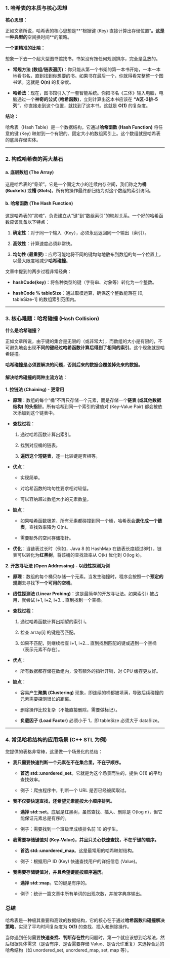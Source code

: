 

### 1. 哈希表的本质与核心思想

**核心思想：**

正如文章所说，哈希表的核心思想是**“根据键 (Key) 直接计算出存储位置”**。这是一种典型的**空间换时间**的策略。

**一个更精准的比喻：**

想象一下去一个超大型图书馆找书，书架没有按任何规则排序，完全是乱放的。

- **常规方法 (数组/链表遍历)**：你只能从第一个书架的第一本书开始，一本一本地看书名，直到找到你想要的书。如果书在最后一个，你就得看完整整一个图书馆。这就是 **O(n)** 的复杂度。
    
- **哈希法**：现在，图书馆引入了一套智能系统。你把书名《三体》输入电脑，电脑通过一个**神奇的公式 (哈希函数)**，立刻计算出这本书应该在 **“A区-3排-5列”**。你直接走到这个位置，就找到了这本书。这就是 **O(1)** 的复杂度。
    

**结论：**

哈希表（Hash Table）是一个数据结构，它通过**哈希函数 (Hash Function)** 将任意的键 (Key) 映射到一个有限的、固定大小的数组索引上。这个数组就是哈希表的底层存储实体。

---

### 2. 构成哈希表的两大基石

#### a. 底层数组 (The Array)

这是哈希表的“骨架”。它是一个固定大小的连续内存空间，我们称之为**桶 (Buckets)** 或**槽 (Slots)**。所有的操作最终都归结为对这个数组的索引访问。

#### b. 哈希函数 (The Hash Function)

这是哈希表的“灵魂”，负责建立从“键”到“数组索引”的映射关系。一个好的哈希函数应该具备以下特点：

1. **确定性**：对于同一个输入（Key），必须永远返回同一个输出（索引）。
    
2. **高效性**：计算速度必须非常快。
    
3. **均匀性 (最重要)**：应尽可能地将不同的键均匀地散布到数组的每一个位置上，以最大限度地减少**哈希碰撞**。
    

文章中提到的两步过程非常经典：

- **hashCode(key)**：将各种类型的键（字符串、对象等）转化为一个整数。
    
- **hashCode % tableSize**：通过取模运算，确保这个整数能落在 [0, tableSize-1] 的数组索引范围内。
    

---

### 3. 核心难题：哈希碰撞 (Hash Collision)

**什么是哈希碰撞？**

正如文章所说，由于键的集合是无限的（或非常大），而数组的大小是有限的，不可避免地会出现**不同的键经过哈希函数计算后得到了相同的索引**。这个现象就是哈希碰撞。

**哈希碰撞是必须要解决的问题，否则后来的数据会覆盖掉先来的数据。**

#### 解决哈希碰撞的两种主流方法：

**1. 拉链法 (Chaining) - 更常用**

- **原理**：数组的每个“桶”不再只存储一个元素，而是存储一个**链表 (或其他数据结构) 的头指针**。所有哈希到同一个索引的键值对 (Key-Value Pair) 都会被依次添加到这个链表中。
    
- **查找过程**：
    
    1. 通过哈希函数计算出索引。
        
    2. 找到对应桶的链表。
        
    3. **遍历这个短链表**，逐一比较键是否相等。
        
- **优点**：
    
    - 实现简单。
        
    - 对哈希函数的均匀性要求相对较低。
        
    - 可以容纳超过数组大小的元素数量。
        
- **缺点**：
    
    - 如果哈希函数极差，所有元素都碰撞到同一个桶，哈希表会**退化成一个链表**，查找效率降为 O(n)。
        
    - 需要额外的空间存储指针。
        
- **优化**：当链表过长时（例如，Java 8 的 HashMap 在链表长度超过8时），链表可以转化为**红黑树**，将该桶的查找效率从 O(k) 优化到 O(log k)。
    

**2. 开放寻址法 (Open Addressing) - 以线性探测为例**

- **原理**：数组的每个桶只存储一个元素。当发生碰撞时，程序会按照一个**预定的规则**去寻找**下一个可用的空桶**。
    
- **线性探测法 (Linear Probing)**：这是最简单的开放寻址法。如果索引 i 被占用，就尝试 i+1, i+2, i+3... 直到找到一个空桶。
    
- **查找过程**：
    
    1. 通过哈希函数计算出期望的索引 i。
        
    2. 检查 array[i] 的键是否匹配。
        
    3. 如果不匹配，则继续检查 i+1, i+2... 直到找到匹配的键或遇到一个空桶（表示元素不存在）。
        
- **优点**：
    
    - 所有数据都存储在数组内，没有额外的指针开销，对 CPU 缓存更友好。
        
- **缺点**：
    
    - 容易产生**聚集 (Clustering)** 现象，即连续的桶都被填满，导致后续碰撞的元素需要探测很长的距离。
        
    - 删除操作比较复杂（不能直接删除，需要做标记）。
        
    - **负载因子 (Load Factor)** 必须小于 1，即 tableSize 必须大于 dataSize。
        

---

### 4. 常见哈希结构的应用场景 (C++ STL 为例)

您提供的表格非常棒，这里做一个场景化的总结：

- **我只需要快速判断一个元素在不在集合里，不在乎顺序。**
    
    - **首选 std::unordered_set**。它就是为这个场景而生的，提供 O(1) 的平均查找效率。
        
    - 例子：爬虫程序中，判断一个 URL 是否已经被爬取过。
        
- **我不仅要快速查找，还希望元素能按大小顺序排列。**
    
    - **选择 std::set**。底层是红黑树，虽然查找、插入、删除是 O(log n)，但它能保证元素总是有序的。
        
    - 例子：需要找到一个班级里成绩排名前 10 的学生。
        
- **我需要存储键值对 (Key-Value)，并且只关心快速查找，不在乎键的顺序。**
    
    - **首选 std::unordered_map**。这是最常用的哈希映射结构。
        
    - 例子：根据用户 ID (Key) 快速查找用户的详细信息 (Value)。
        
- **我需要存储键值对，并且希望键能按顺序遍历。**
    
    - **选择 std::map**。它的键是有序的。
        
    - 例子：统计一篇文章中所有单词的出现次数，并按字典序输出。
        

### 总结

哈希表是一种极其重要和高效的数据结构，它的核心在于通过**哈希函数**和**碰撞解决策略**，实现了平均时间复杂度为 **O(1)** 的查找、插入和删除操作。

当你遇到任何需要**快速查找、判断存在性**的问题时，第一个就应该想到哈希法，然后根据具体需求（是否有序、是否需要存储 Value、是否允许重复）来选择合适的哈希结构（如 unordered_set, unordered_map, set, map 等）。